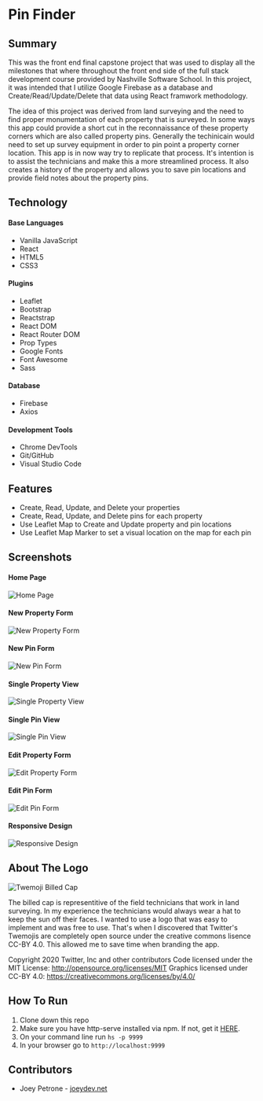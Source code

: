 # Pin Finder
## Summary
This was the front end final capstone project that was used to display all the milestones that where throughout the front end side of the full stack development course provided by Nashville Software School. In this project, it was intended that I utilize Google Firebase as a database and Create/Read/Update/Delete that data using React framwork methodology.

The idea of this project was derived from land surveying and the need to find proper monumentation of each property that is surveyed. In some ways this app could provide a short cut in the reconnaissance of these property corners which are also called property pins. Generally the techinicain would need to set up survey equipment in order to pin point a property corner location. This app is in now way try to replicate that process. It's intention is to assist the technicians and make this a more streamlined process. It also creates a history of the property and allows you to save pin locations and provide field notes about the property pins.

## Technology
#### Base Languages
- Vanilla JavaScript
- React
- HTML5
- CSS3

#### Plugins
- Leaflet
- Bootstrap
- Reactstrap
- React DOM
- React Router DOM
- Prop Types
- Google Fonts
- Font Awesome
- Sass

#### Database
- Firebase
- Axios

#### Development Tools
- Chrome DevTools
- Git/GitHub
- Visual Studio Code

## Features
- Create, Read, Update, and Delete your properties
- Create, Read, Update, and Delete pins for each property
- Use Leaflet Map to Create and Update property and pin locations 
- Use Leaflet Map Marker to set a visual location on the map for each pin

## Screenshots
#### Home Page
![Home Page](public/images/home-page.png)
#### New Property Form
![New Property Form](public/images/new-property-form.png)
#### New Pin Form
![New Pin Form](public/images/new-pin-form.png)
#### Single Property View
![Single Property View](public/images/single-property-view.png)
#### Single Pin View
![Single Pin View](public/images/single-pin-view.png)
#### Edit Property Form
![Edit Property Form](public/images/edit-property-form.png)
#### Edit Pin Form
![Edit Pin Form](public/images/edit-pin-form.png)
#### Responsive Design
![Responsive Design](public/images/home-page-responsive.png)

## About The Logo
![Twemoji Billed Cap](public\favicon.ico)

The billed cap is representitive of the field technicians that work in land surveying. In my experience the technicians would always wear a hat to keep the sun off their faces. I wanted to use a logo that was easy to implement and was free to use. That's when I discovered that Twitter's Twemojis are completely open source under the creative commons lisence CC-BY 4.0. This allowed me to save time when branding the app. 


Copyright 2020 Twitter, Inc and other contributors
Code licensed under the MIT License: http://opensource.org/licenses/MIT
Graphics licensed under CC-BY 4.0: https://creativecommons.org/licenses/by/4.0/

## How To Run
1. Clone down this repo
1. Make sure you have  http-serve installed via npm. If not, get it [HERE](https://npmjs.com/package/http-server).
1. On your command line run `hs -p 9999`
1. In your browser go to `http://localhost:9999`

## Contributors
* Joey Petrone - [joeydev.net](https://joeydev.net)
